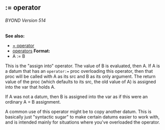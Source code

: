 ## := operator 
###### BYOND Version 514
**See also:**
*   [= operator](/ref/operator/=.md) 
*   [operators](/ref/operator.md) <!-- -->
**Format:**
*   A := B


This is the \"assign into\" operator. The value of B is
evaluated, then A. If A is a datum that has an `operator:=` proc
overloading this operator, then that proc will be called with A as its
src and B as its only argument. The return value of the proc (which
defaults to its src, the old value of A) is assigned into the var that
holds A. 

If A was not a datum, then B is assigned into the var
as if this were an ordinary A = B assignment. 

A common use of
this operator might be to copy another datum. This is basically just
\"syntactic sugar\" to make certain datums easier to work with, and is
intended mainly for situations where you\'ve overloaded the operator.